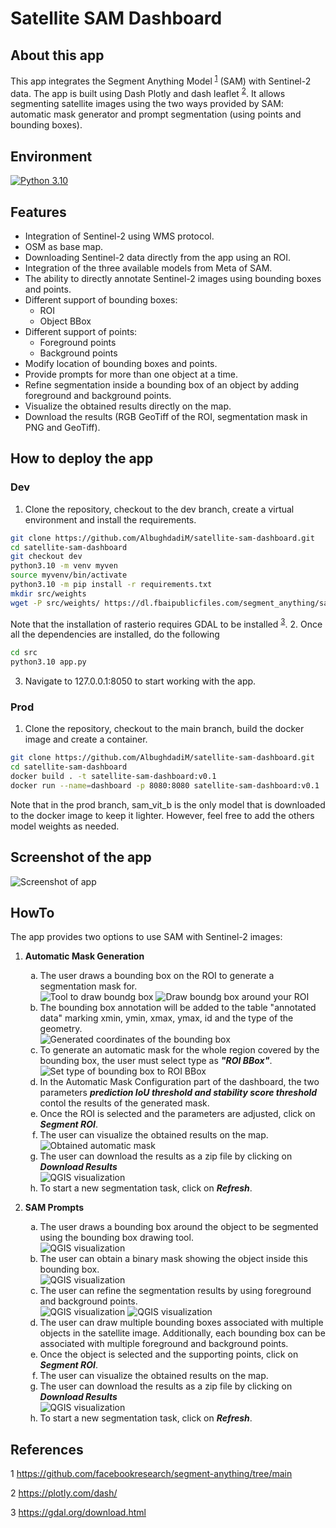 # Satellite SAM Dashboard

## About this app

This app integrates the Segment Anything Model <sup>[1](#sam)</sup> (SAM) with Sentinel-2 data. The app is built using Dash Plotly and dash leaflet <sup>[2](#dash)</sup>. It allows segmenting satellite images using the two ways provided by SAM: automatic mask generator and prompt segmentation (using points and bounding boxes).

## Environment

[![Python 3.10](https://img.shields.io/badge/python-3.10-blue.svg)](https://www.python.org/downloads/release/python-310/)

## Features

- Integration of Sentinel-2 using WMS protocol.
- OSM as base map.
- Downloading Sentinel-2 data directly from the app using an ROI.
- Integration of the three available models from Meta of SAM.
- The ability to directly annotate Sentinel-2 images using bounding boxes and points.
- Different support of bounding boxes:
  - ROI
  - Object BBox
- Different support of points:
  - Foreground points
  - Background points
- Modify location of bounding boxes and points.
- Provide prompts for more than one object at a time.
- Refine segmentation inside a bounding box of an object by adding foreground and background points.
- Visualize the obtained results directly on the map.
- Download the results (RGB GeoTiff of the ROI, segmentation mask in PNG and GeoTiff).

## How to deploy the app

### Dev

1. Clone the repository, checkout to the dev branch, create a virtual environment and install the requirements.

```bash
git clone https://github.com/AlbughdadiM/satellite-sam-dashboard.git
cd satellite-sam-dashboard
git checkout dev
python3.10 -m venv myven
source myvenv/bin/activate
python3.10 -m pip install -r requirements.txt
mkdir src/weights
wget -P src/weights/ https://dl.fbaipublicfiles.com/segment_anything/sam_vit_b_01ec64.pth https://dl.fbaipublicfiles.com/segment_anything/sam_vit_l_0b3195.pth https://dl.fbaipublicfiles.com/segment_anything/sam_vit_h_4b8939.pth
```

Note that the installation of rasterio requires GDAL to be installed <sup>[3](#gdal)</sup>.
2. Once all the dependencies are installed, do the following

```bash
cd src
python3.10 app.py
```

3. Navigate to 127.0.0.1:8050 to start working with the app.

### Prod

1. Clone the repository, checkout to the main branch, build the docker image and create a container.

```bash
git clone https://github.com/AlbughdadiM/satellite-sam-dashboard.git
cd satellite-sam-dashboard
docker build . -t satellite-sam-dashboard:v0.1
docker run --name=dashboard -p 8080:8080 satellite-sam-dashboard:v0.1
```
Note that in the prod branch, sam_vit_b is the only model that is downloaded to the docker image to keep it lighter. However, feel free to add the others model weights as needed.

## Screenshot of the app

![Screenshot of app](images/screenshot.png)

## HowTo

The app provides two options to use SAM with Sentinel-2 images:

1. **Automatic Mask Generation**

    <ol type="a">
    <li>The user draws a bounding box on the ROI to generate a segmentation mask for.</li>

    <img src="images/auto-1.png" alt="Tool to draw boundg box">

    <img src="images/auto-2.png" alt="Draw boundg box around your ROI">

    <li>The bounding box annotation will be added to the table "annotated data" marking xmin, ymin, xmax, ymax, id and the type of the geometry.</li>

    <img src="images/auto-3.png" alt="Generated coordinates of the bounding box">

    <li>To generate an automatic mask for the whole region covered by the bounding box, the user must select type as <b><i>"ROI BBox"</i></b>.</li>

    <img src="images/auto-4.png" alt="Set type of bounding box to ROI BBox">

    <li>In the Automatic Mask Configuration part of the dashboard, the two parameters <b> <i> prediction IoU threshold and stability score threshold </b></i> contol the results of the generated mask.</li>
    <li>Once the ROI is selected and the parameters are adjusted, click on <b><i>Segment ROI</b></i>. </li>
    <li>The user can visualize the obtained results on the map. </li>

    <img src="images/auto-5.png" alt="Obtained automatic mask">

    <li>The user can download the results as a zip file by clicking on <b><i>Download Results</b></i></li>

    <img src="images/auto-6.png" alt="QGIS visualization">

    <li>To start a new segmentation task, click on <b><i>Refresh</i></b>. </li>
    </ol>

2. **SAM Prompts**
    <ol type="a">
    <li>The user draws a bounding box around the object to be segmented using the bounding box drawing tool.</li>

    <img src="images/bbox-1.png" alt="QGIS visualization">

    <li>The user can obtain a binary mask showing the object inside this bounding box.</li>

    <img src="images/bbox-2.png" alt="QGIS visualization">

    <li>The user can refine the segmentation results by using foreground and background points.</li>

    <img src="images/bbox-points-1.png" alt="QGIS visualization">

    <img src="images/bbox-points-2.png" alt="QGIS visualization">

    <li>The user can draw multiple bounding boxes associated with multiple objects in the satellite image. Additionally, each bounding box can be associated with multiple foreground and background points.</li>

    <li>Once the object is selected and the supporting points, click on <b><i>Segment ROI</b></i>. </li>

    <li>The user can visualize the obtained results on the map. </li>

    <li>The user can download the results as a zip file by clicking on <b><i>Download Results</b></i></li>

    <img src="images/bbox-points-3.png" alt="QGIS visualization">

    <li>To start a new segmentation task, click on <b><i>Refresh</i></b>. </li>
  </ol>

## References

<a name="sam">1</a> <https://github.com/facebookresearch/segment-anything/tree/main>

<a name="dash">2</a> <https://plotly.com/dash/>

<a name="gdal">3</a> <https://gdal.org/download.html>
